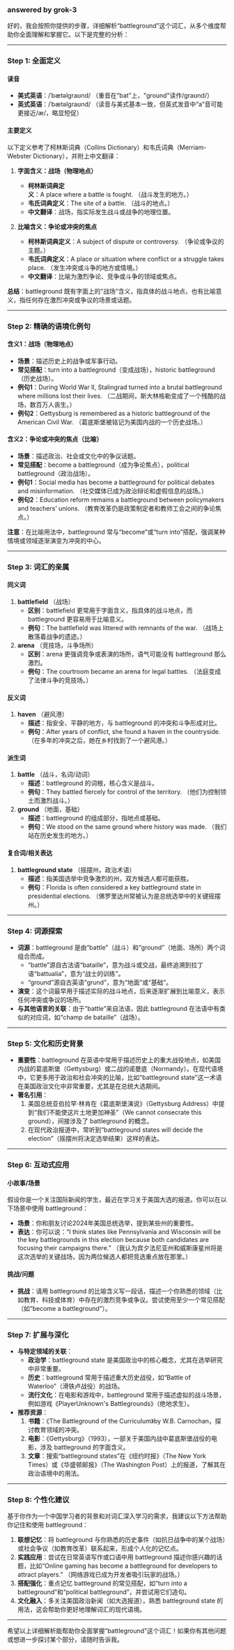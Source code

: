 ### answered by grok-3
好的，我会按照你提供的步骤，详细解析“battleground”这个词汇，从多个维度帮助你全面理解和掌握它。以下是完整的分析：

---

### **Step 1: 全面定义**

#### **读音**
- **美式英语**：/ˈbætəlɡraʊnd/ （重音在“bat”上，"ground"读作/graʊnd/）
- **英式英语**：/ˈbætəlɡraʊnd/ （读音与美式基本一致，但英式发音中“a”音可能更接近/æ/，略显短促）

#### **主要定义**
以下定义参考了柯林斯词典（Collins Dictionary）和韦氏词典（Merriam-Webster Dictionary），并附上中文翻译：

1. **字面含义：战场（物理地点）**
   - **柯林斯词典定义**：A place where a battle is fought. （战斗发生的地方。）
   - **韦氏词典定义**：The site of a battle. （战斗的地点。）
   - **中文翻译**：战场，指实际发生战斗或战争的地理位置。
   
2. **比喻含义：争论或冲突的焦点**
   - **柯林斯词典定义**：A subject of dispute or controversy. （争论或争议的主题。）
   - **韦氏词典定义**：A place or situation where conflict or a struggle takes place. （发生冲突或斗争的地方或情境。）
   - **中文翻译**：比喻为激烈争论、竞争或斗争的领域或焦点。

**总结**：battleground 既有字面上的“战场”含义，指具体的战斗地点，也有比喻意义，指任何存在激烈冲突或争议的场景或话题。

---

### **Step 2: 精确的语境化例句**

#### **含义1：战场（物理地点）**
- **场景**：描述历史上的战争或军事行动。
- **常见搭配**：turn into a battleground（变成战场），historic battleground（历史战场）。
- **例句1**：During World War II, Stalingrad turned into a brutal battleground where millions lost their lives. （二战期间，斯大林格勒变成了一个残酷的战场，数百万人丧生。）
- **例句2**：Gettysburg is remembered as a historic battleground of the American Civil War. （葛底斯堡被铭记为美国内战的一个历史战场。）

#### **含义2：争论或冲突的焦点（比喻）**
- **场景**：描述政治、社会或文化中的争议话题。
- **常见搭配**：become a battleground（成为争论焦点），political battleground（政治战场）。
- **例句1**：Social media has become a battleground for political debates and misinformation. （社交媒体已成为政治辩论和虚假信息的战场。）
- **例句2**：Education reform remains a battleground between policymakers and teachers’ unions. （教育改革仍是政策制定者和教师工会之间的争论焦点。）

**注意**：在比喻用法中，battleground 常与“become”或“turn into”搭配，强调某种情境或领域逐渐演变为冲突的中心。

---

### **Step 3: 词汇的亲属**

#### **同义词**
1. **battlefield** （战场）
   - **区别**：battlefield 更常用于字面含义，指具体的战斗地点，而 battleground 更容易用于比喻意义。
   - **例句**：The battlefield was littered with remnants of the war. （战场上散落着战争的遗迹。）
2. **arena** （竞技场，斗争场所）
   - **区别**：arena 更强调竞争或表演的场所，语气可能没有 battleground 那么激烈。
   - **例句**：The courtroom became an arena for legal battles. （法庭变成了法律斗争的竞技场。）

#### **反义词**
1. **haven** （避风港）
   - **描述**：指安全、平静的地方，与 battleground 的冲突和斗争形成对比。
   - **例句**：After years of conflict, she found a haven in the countryside. （在多年的冲突之后，她在乡村找到了一个避风港。）

#### **派生词**
1. **battle** （战斗，名词/动词）
   - **描述**：battleground 的词根，核心含义是战斗。
   - **例句**：They battled fiercely for control of the territory. （他们为控制领土而激烈战斗。）
2. **ground** （地面，基础）
   - **描述**：battleground 的组成部分，指地点或基础。
   - **例句**：We stood on the same ground where history was made. （我们站在历史发生的地方。）

#### **复合词/相关表达**
1. **battleground state** （摇摆州，政治术语）
   - **描述**：指美国选举中竞争激烈的州，双方候选人都可能获胜。
   - **例句**：Florida is often considered a key battleground state in presidential elections. （佛罗里达州常被认为是总统选举中的关键摇摆州。）

---

### **Step 4: 词源探索**

- **词源**：battleground 是由“battle”（战斗）和“ground”（地面、场所）两个词组合而成。
  - “battle”源自古法语“bataille”，意为战斗或交战，最终追溯到拉丁语“battualia”，意为“战士的训练”。
  - “ground”源自古英语“grund”，意为“地面”或“基础”。
- **演变**：这个词最早用于描述实际的战斗地点，后来逐渐扩展到比喻意义，表示任何冲突或争议的场所。
- **与其他语言的关联**：由于“battle”来自法语，因此 battleground 在法语中有类似的对应词，如“champ de bataille”（战场）。

---

### **Step 5: 文化和历史背景**

- **重要性**：battleground 在英语中常用于描述历史上的重大战役地点，如美国内战的葛底斯堡（Gettysburg）或二战的诺曼底（Normandy）。在现代语境中，它更多用于政治和社会冲突的比喻，比如“battleground state”这一术语在美国政治文化中非常重要，尤其是在总统大选期间。
- **著名引用**：
  1. 美国总统亚伯拉罕·林肯在《葛底斯堡演说》（Gettysburg Address）中提到“我们不能使这片土地更加神圣”（We cannot consecrate this ground），间接涉及了 battleground 的概念。
  2. 在现代政治报道中，常听到“battleground states will decide the election”（摇摆州将决定选举结果）这样的表达。

---

### **Step 6: 互动式应用**

#### **小故事/场景**
假设你是一个关注国际新闻的学生，最近在学习关于美国大选的报道。你可以在以下场景中使用 battleground：
- **场景**：你和朋友讨论2024年美国总统选举，提到某些州的重要性。
- **表达**：你可以说：“I think states like Pennsylvania and Wisconsin will be the key battlegrounds in this election because both candidates are focusing their campaigns there.” （我认为宾夕法尼亚州和威斯康星州将是这次选举的关键战场，因为两位候选人都把竞选重点放在那里。）

#### **挑战/问题**
- **挑战**：请用 battleground 的比喻含义写一段话，描述一个你熟悉的领域（比如教育、科技或体育）中存在的激烈竞争或争议。尝试使用至少一个常见搭配（如“become a battleground”）。

---

### **Step 7: 扩展与深化**

- **与特定领域的关联**：
  - **政治学**：battleground state 是美国政治中的核心概念，尤其在选举研究中非常重要。
  - **历史**：battleground 常用于描述重大历史战役，如“Battle of Waterloo”（滑铁卢战役）的战场。
  - **流行文化**：在电影和游戏中，battleground 常用于描述虚拟的战斗场景，例如游戏《PlayerUnknown's Battlegrounds》（绝地求生）。
- **推荐资源**：
  1. **书籍**：《The Battleground of the Curriculum》by W.B. Carnochan，探讨教育领域的冲突。
  2. **电影**：《Gettysburg》（1993），一部关于美国内战中葛底斯堡战役的电影，涉及 battleground 的字面含义。
  3. **文章**：搜索“battleground states”在《纽约时报》（The New York Times）或《华盛顿邮报》（The Washington Post）上的报道，了解其在政治语境中的用法。

---

### **Step 8: 个性化建议**

基于你作为一个中国学习者的背景和对词汇深入学习的需求，我建议以下方法帮助你记住和使用 battleground：
1. **联想记忆**：将 battleground 与你熟悉的历史事件（如抗日战争中的某个战场）或社会争议（如教育改革）联系起来，形成个人化的记忆点。
2. **实践应用**：尝试在日常英语写作或口语中用 battleground 描述你感兴趣的话题，比如“Online gaming has become a battleground for developers to attract players.” （网络游戏已成为开发者吸引玩家的战场。）
3. **搭配强化**：重点记忆 battleground 的常见搭配，如“turn into a battleground”和“political battleground”，并尝试用它们造句。
4. **文化融入**：多关注美国政治新闻（如大选报道），熟悉 battleground state 的用法，这会帮助你更好地理解词汇的现代语境。

---

希望以上详细解析能帮助你全面掌握“battleground”这个词汇！如果你有其他问题或想进一步探讨某个部分，请随时告诉我。